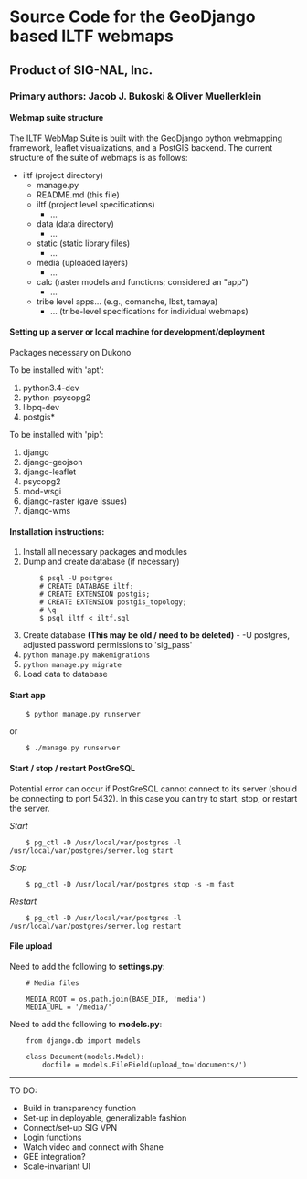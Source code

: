 # Source Code for the GeoDjango based ILTF webmaps
## Product of SIG-NAL, Inc.
### Primary authors: Jacob J. Bukoski & Oliver Muellerklein


#### Webmap suite structure

The ILTF WebMap Suite is built with the GeoDjango python webmapping framework, leaflet visualizations, and a PostGIS backend. The current structure of the suite of webmaps is as follows:

- iltf (project directory)
  - manage.py
  - README.md (this file)
  - iltf (project level specifications)
    - ...
  - data (data directory)
    - ...
  - static (static library files)
    - ...
  - media (uploaded layers)
    - ...
  - calc (raster models and functions; considered an "app")
    - ...
  - tribe level apps... (e.g., comanche, lbst, tamaya)
    - ... (tribe-level specifications for individual webmaps)

#### Setting up a server or local machine for development/deployment

Packages necessary on Dukono

To be installed with 'apt':

  1. python3.4-dev
  2. python-psycopg2
  3. libpq-dev
  4. postgis&ast;

To be installed with 'pip':

  1. django
  2. django-geojson
  3. django-leaflet
  4. psycopg2
  5. mod-wsgi
  6. django-raster (gave issues)
  7. django-wms

#### Installation instructions:

  1. Install all necessary packages and modules
  2. Dump and create database (if necessary)
        ```
            $ psql -U postgres
            # CREATE DATABASE iltf;
            # CREATE EXTENSION postgis;
            # CREATE EXTENSION postgis_topology;
            # \q
            $ psql iltf < iltf.sql
        ```
  3. Create database **(This may be old / need to be deleted)**
    - -U postgres, adjusted password permissions to 'sig_pass'
  4. `python manage.py makemigrations`
  5. `python manage.py migrate`
  6. Load data to database

#### Start app

```
    $ python manage.py runserver
```

or

```
    $ ./manage.py runserver
```

#### Start / stop / restart PostGreSQL

Potential error can occur if PostGreSQL cannot connect to its server (should be connecting to port 5432). In this case you can try to start, stop, or restart the server.   

*Start*

```
    $ pg_ctl -D /usr/local/var/postgres -l /usr/local/var/postgres/server.log start
```

*Stop*

```
    $ pg_ctl -D /usr/local/var/postgres stop -s -m fast
```


*Restart*

```
    $ pg_ctl -D /usr/local/var/postgres -l /usr/local/var/postgres/server.log restart
```

#### File upload

Need to add the following to **settings.py**:

```
    # Media files

    MEDIA_ROOT = os.path.join(BASE_DIR, 'media')
    MEDIA_URL = '/media/'
```

Need to add the following to **models.py**:

```
    from django.db import models

    class Document(models.Model):
        docfile = models.FileField(upload_to='documents/')
```

<hr>

TO DO:

  - Build in transparency function
  - Set-up in deployable, generalizable fashion
  - Connect/set-up SIG VPN
  - Login functions
  - Watch video and connect with Shane
  - GEE integration?
  - Scale-invariant UI
